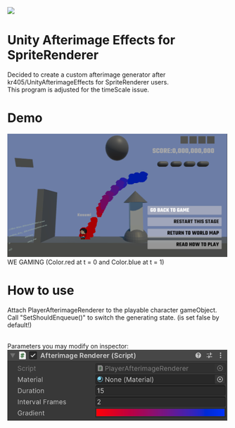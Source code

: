 ![](https://img.shields.io/badge/license-MIT-green)

# Unity Afterimage Effects for SpriteRenderer
Decided to create a custom afterimage generator after kr405/UnityAfterimageEffects for SpriteRenderer users.<br>
This program is adjusted for the timeScale issue.<br>

# Demo
<img src="https://github.com/TrueRyoB/Unity-AfterImage-for-SpriteRenderer/blob/main/very%20cool%20screenshot.png" width="500px"><br>
WE GAMING (Color.red at t = 0 and Color.blue at t = 1)<br>

# How to use
Attach PlayerAfterimageRenderer to the playable character gameObject.<br>
Call "SetShouldEnqueue()" to switch the generating state. (is set false by default!)<br>

<br>
Parameters you may modify on inspector:<br>
<img src="https://github.com/TrueRyoB/Unity-AfterImage-for-SpriteRenderer/blob/main/another%20cool%20screenshot.png" width="500px">
